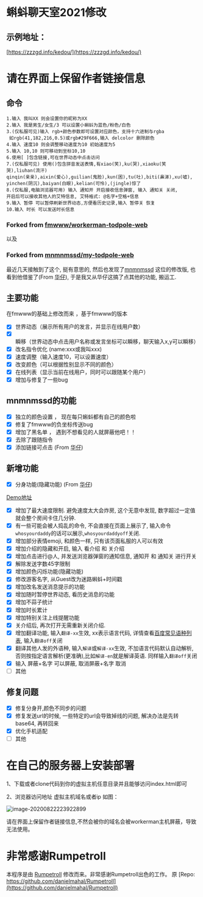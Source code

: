 # 蝌蚪聊天室2021修改 
## 示例地址：
[https://zzzgd.info/kedou/](https://zzzgd.info/kedou/)
# 请在界面上保留作者链接信息


## 命令
```
1.输入 我叫XX 则会设置你的昵称为XX
2.输入 我是男生/女生/3 可以设置小蝌蚪为蓝色/粉色/白色
3.(仅私服可见)输入 rgb+颜色参数即可设置对应颜色，支持十六进制与rgba
 如rgb(41,182,216,0.5)或rgb#29F666,输入 delcolor 删除颜色
4.输入 速度10 则会调整移动速度为10 初始速度为5
5.输入 10,10 则可移动到坐标10,10
6.使用[ ]包含链接,可在世界动态中点击访问
7.(仅私服可见) 使用()包含拼音发送表情,有xiao(笑),ku(哭),xiaoku(笑哭),liuhan(流汗)
qinqin(亲亲),aixin(爱心),guilian(鬼脸),kun(困),tu(吐),biti(鼻涕),xu(嘘),
yinchen(阴沉),baiyan(白眼),kelian(可怜),(jingle)惊了
8.(仅私服,电脑浏览器可用) 输入 通知开 开启接收信息弹窗, 输入 通知关 关闭,
开启后可以接收其他人的艾特信息, 艾特格式: @名字+空格+信息
9.输入 暂停 可以暂停刷新世界动态,方便看历史记录,输入 暂停关 恢复
10.输入 时长 可以发送时长信息
```

### Forked from [fmwww/workerman-todpole-web](https://github.com/fmwww/workerman-todpole-web)
以及
### Forked from [mnmnmssd/my-todpole-web](https://github.com/mnmnmssd/my-todpole-web)

最近几天接触到了这个, 挺有意思的, 然后也发现了[mnmnmssd](https://github.com/mnmnmssd) 这位的修改版, 
也看到他借鉴了(From [华仔]( https://www.zjh336.cn/)), 于是我又从华仔这搞了点其他的功能, 搬运工.

## 主要功能

在fmwww的基础上修改而来 ，基于fmwww的版本

- [x] 世界动态（展示所有用户的发言，并显示在线用户数）
- [x] 瞬移（世界动态中点击用户名称或发言坐标可以瞬移，聊天输入x,y可以瞬移）
- [x] 改名指令优化 (name:xxx或我叫xxx)
- [x] 速度调整（输入速度10，可以设置速度）
- [x] 改变颜色（可以根据性别显示不同的颜色）
- [x] 在线列表（显示当前在线用户，同时可以跟随某个用户）
- [x] 增加与修复了一些bug

## mnmnmssd的功能

- [x] 独立的颜色设置 ， 现在每只蝌蚪都有自己的颜色啦
- [x] 修复了fmwww的负坐标传送bug
- [x] 增加了黑名单 ， 遇到不想看见的人就屏蔽他吧！！
- [x] 去除了跟随指令
- [x] 添加链接可点击  (From [华仔]( https://www.zjh336.cn/))

## 新增功能
- [x] 分身功能(隐藏功能)  (From [华仔]( https://www.zjh336.cn/))

[Demo地址](http://zzzgd.info/kedou/)

- [x] 增加了最大速度限制. 避免速度太大会炸房, 这个无意中发现, 数字超过一定值就会整个房间卡住几分钟.
- [x] 有一些可能会被人捣乱的命令, 不会直接在页面上展示了, 输入命令`whosyourdaddy`的话可以展示,`whosyourdaddyoff`关闭.
- [x] 增加部分表情emoji, 和颜色一样, 只有该页面私服的人可以有效
- [x] 增加介绍的隐藏和开启, 输入 看介绍 和 关介绍
- [x] 增加点击进行@人, 并发送浏览器弹窗的通知信息, 通知开 和 通知关 进行开关
- [x] 解除发送字数45字限制  
- [x] 增加颜色闪烁功能(隐藏功能)
- [x] 修改游客名字, 从Guest改为迷路蝌蚪+时间戳
- [x] 增加改名发送消息提示的功能
- [x] 增加随时暂停世界动态, 看历史消息的功能
- [x] 增加不蒜子统计
- [x] 增加时长累计
- [x] 增加特别关注上线提醒功能
- [x] 关介绍后, 再次打开无需重新关闭介绍.
- [x] 增加翻译功能, 输入`翻译-xx`生效, xx表示语言代码, 详情查看[百度常见语种列表](https://api.fanyi.baidu.com/doc/21), 输入`翻译off`关闭
- [x] 翻译其他人发的外语种, 输入`解译`或`解译-xx`生效, 不加语言代码默认自动解析, 否则按指定语言解析(更准确),比如`解译-en`就是解译英语. 同样输入`翻译off`关闭
- [x] 输入 屏蔽+名字 可以屏蔽, 取消屏蔽+名字 取消
- [ ] 其他

## 修复问题
- [x] 修复分身开,颜色不同步的问题
- [x] 修复发送url的时候, 一些特定的url会导致掉线的问题, 解决办法是先转base64, 再转回来
- [x] 优化手机适配
- [ ] 其他

# 在自己的服务器上安装部署


1、下载或者clone代码到你的虚拟主机任意目录并且能够访问index.html即可

2、浏览器访问地址 虚拟主机域名或者ip 如图：

![image-20200822223922899](https://cdn.jsdelivr.net/gh/mnmnmssd/hexoBlogimg/blog/2020/image-20200822223922899.png)


请在界面上保留作者链接信息,不然会被你的域名会被workerman主机屏蔽，导致无法使用。

# 非常感谢Rumpetroll

本程序是由 [Rumpetroll](http://rumpetroll.com/) 修改而来。非常感谢Rumpetroll出色的工作。
原 [Repo: https://github.com/danielmahal/Rumpetroll](https://github.com/danielmahal/Rumpetroll)

